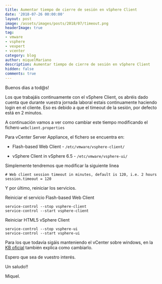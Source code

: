 ```yaml
---
title: Aumentar tiempo de cierre de sesión en vSphere Client
date: '2018-07-26 00:00:00'
layout: post
image: /assets/images/posts/2018/07/timeout.png
headerImage: true
tag:
- vmware
- vsphere
- vexpert
- vcenter
category: blog
author: miquelMariano
description: Aumentar tiempo de cierre de sesión en vSphere Client
hidden: false
comments: true
---
```


Buenos dias a tod@s!

Los que trabajáis continuamente con el vSphere Client, os abréis dado cuenta que durante vuestra jornada laboral estais continuamente haciendo login en el cliente. Eso es debido a que el timeout de la sesión, por defecto está en 2 minutos.

A continuación vamos a ver como cambiar este tiempo modificando el fichero `webclient.properties` 

Para vCenter Server Appliance, el fichero se encuentra en:

* Flash-based Web Client - `/etc/vmware/vsphere-client/`

* vSphere Client in vSphere 6.5 - `/etc/vmware/vsphere-ui/`

Simplemente tendremos que modificar la siguiente linea

```ssh
# Web client session timeout in minutes, default is 120, i.e. 2 hours
session.timeout = 120
```

Y por último, reiniciar los servicios.

Reiniciar el servicio Flash-based Web Client 

```ssh
service-control --stop vsphere-client
service-control --start vsphere-client
```

Reiniciar HTML5 vSphere Client 

```ssh
service-control --stop vsphere-ui
service-control --start vsphere-ui
```

Para los que todavía sigáis manteniendo el vCenter sobre windows, en la [KB oficial](https://kb.vmware.com/s/article/2040626) también explica como cambiarlo.

Espero que sea de vuestro interés.

Un saludo!!

Miquel.